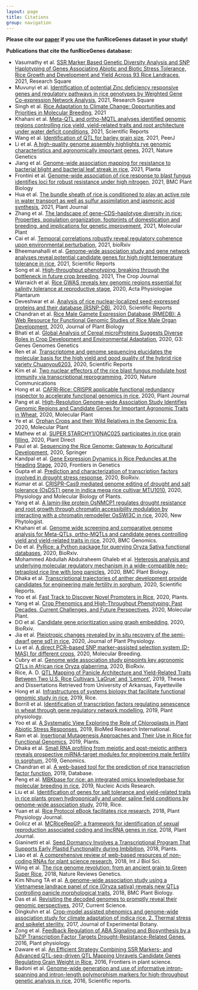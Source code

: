 ```yaml
---
layout: page
title: Citations
group: navigation
---
```


__Please cite our <a href="https://doi.org/10.1093/gigascience/gix119" target="_blank">paper</a> if you use the funRiceGenes dataset in your study!__  

**Publications that cite the funRiceGenes database:**  

- Vasumathy et al. [SSR Marker Based Genetic Diversity Analysis and SNP Haplotyping of Genes Associating Abiotic and Biotic Stress Tolerance, Rice Growth and Development and Yield Across 93 Rice Landraces](https://assets.researchsquare.com/files/rs-466659/v1/89c14fc1-de4c-489e-a6e2-554fe0aaec23.pdf), 2021, Research Square
- Muvunyi et al. [Identification of potential Zinc deficiency responsive genes and regulatory pathways in rice genotypes by Weighted Gene Co-expression Network Analysis](https://assets.researchsquare.com/files/rs-442740/v1/aca02bc0-1edf-4d6e-a802-cd09ca3c74fa.pdf), 2021, Research Square
- Singh et al. [Rice Adaptation to Climate Change: Opportunities and Priorities in Molecular Breeding](https://onlinelibrary.wiley.com/doi/abs/10.1002/9781119633174.ch1), 2021
- Khahani et al. [Meta-QTL and ortho-MQTL analyses identified genomic regions controlling rice yield, yield-related traits and root architecture under water deficit conditions](https://www.nature.com/articles/s41598-021-86259-2), 2021, Scientific Reports
- Wang et al. [Identification of QTL for barley grain size](https://peerj.com/articles/11287/), 2021, PeerJ
- Li et al. [A high-quality genome assembly highlights rye genomic characteristics and agronomically important genes](https://www.nature.com/articles/s41588-021-00808-z), 2021, Nature Genetics
- Jiang et al. [Genome-wide association mapping for resistance to bacterial blight and bacterial leaf streak in rice](https://link.springer.com/article/10.1007/s00425-021-03612-5), 2021, Planta
- Frontini et al. [Genome-wide association of rice response to blast fungus identifies loci for robust resistance under high nitrogen](https://bmcplantbiol.biomedcentral.com/articles/10.1186/s12870-021-02864-3), 2021, BMC Plant Biology
- Hua et al. [The bundle sheath of rice is conditioned to play an active role in water transport as well as sulfur assimilation and jasmonic acid synthesis](https://onlinelibrary.wiley.com/doi/abs/10.1111/tpj.15292), 2021, Plant Journal
- Zhang et al. [The landscape of gene–CDS–haplotype diversity in rice: Properties, population organization, footprints of domestication and breeding, and implications for genetic improvement](https://www.sciencedirect.com/science/article/abs/pii/S1674205221000496), 2021, Molecular Plant
- Cai et al. [Temporal correlations robustly reveal regulatory coherence upon environmental perturbation](https://doi.org/10.1101/2021.04.08.438389), 2021, bioRxiv
- Bheemanahalli et al. [Genome-wide association study and gene network analyses reveal potential candidate genes for high night temperature tolerance in rice](https://www.nature.com/articles/s41598-021-85921-z), 2021, Scientific Reports
- Song et al. [High-throughput phenotyping: breaking through the bottleneck in future crop breeding](https://www.sciencedirect.com/science/article/pii/S2214514121000829), 2021, The Crop Journal
- Warraich et al. [Rice GWAS reveals key genomic regions essential for salinity tolerance at reproductive stage](https://link.springer.com/article/10.1007/s11738-020-03123-y), 2020, Acta Physiologiae Plantarum
- Deveshwar et al. [Analysis of rice nuclear-localized seed-expressed proteins and their database (RSNP-DB)](https://www.nature.com/articles/s41598-020-70713-8), 2020, Scientific Reports
- Chandran et al. [Rice Male Gamete Expression Database (RMEDB): A Web Resource for Functional Genomic Studies of Rice Male Organ Development](https://link.springer.com/article/10.1007/s12374-020-09267-1), 2020, Journal of Plant Biology
- Bhati et al. [Global Analysis of Cereal microProteins Suggests Diverse Roles in Crop Development and Environmental Adaptation](https://doi.org/10.1534/g3.120.400794), 2020, G3: Genes Genomes Genetics
- Ren et al. [Transcriptome and genome sequencing elucidates the molecular basis for the high yield and good quality of the hybrid rice variety Chuanyou6203](https://www.nature.com/articles/s41598-020-76762-3), 2020, Scientific Reports
- Kim et al. [Two nuclear effectors of the rice blast fungus modulate host immunity via transcriptional reprogramming](https://www.nature.com/articles/s41467-020-19624-w), 2020, Nature Communications
- Hong et al. [CAFRI‐Rice: CRISPR applicable functional redundancy inspector to accelerate functional genomics in rice](https://doi.org/10.1111/tpj.14926), 2020, Plant Journal
- Pang et al. [High-Resolution Genome-wide Association Study Identifies Genomic Regions and Candidate Genes for Important Agronomic Traits in Wheat](https://doi.org/10.1016/j.molp.2020.07.008), 2020, Molecular Plant
- Ye et al. [Orphan Crops and their Wild Relatives in the Genomic Era](https://doi.org/10.1016/j.molp.2020.12.013), 2020, Molecular Plant
- Mathew et al. [SUPER STARCHY1/ONAC025 participates in rice grain filling](https://doi.org/10.1002/pld3.249), 2020, Plant Direct
- Paul et al. [Sequencing the Rice Genome: Gateway to Agricultural Development](https://link.springer.com/chapter/10.1007/978-981-15-4120-9_6), 2020, Springer
- Kandpal et al. [Gene Expression Dynamics in Rice Peduncles at the Heading Stage](https://doi.org/10.3389/fgene.2020.584678), 2020, Frontiers in Genetics
- Gupta et al. [Prediction and characterization of transcription factors involved in drought stress response](https://www.biorxiv.org/content/10.1101/2020.04.29.068379v1.full), 2020, BioRxiv.
- Kumar et al. [CRISPR-Cas9 mediated genome editing of drought and salt tolerance (OsDST) gene in indica mega rice cultivar MTU1010](http://link.springer.com/10.1007/s12298-020-00819-w), 2020, Physiology and Molecular Biology of Plants.
- Yang et al. [A lamin‐like protein OsNMCP1 regulates drought resistance and root growth through chromatin accessibility modulation by interacting with a chromatin remodeller OsSWI3C in rice](https://doi.org/10.1111/nph.16518), 2020, New Phytologist.
- Khahani et al. [Genome wide screening and comparative genome analysis for Meta-QTLs, ortho-MQTLs and candidate genes controlling yield and yield-related traits in rice](https://doi.org/10.1186/s12864-020-6702-1), 2020, BMC Genomics.
- Do et al. [PyRice: a Python package for querying Oryza Sativa functional databases](https://doi.org/10.1101/2020.04.20.049742), 2020, BioRxiv.
- Mohammed Abdullah Abdulraheem Ghaleb et al. [Heterosis analysis and underlying molecular regulatory mechanism in a wide-compatible neo-tetraploid rice line with long panicles](https://bmcplantbiol.biomedcentral.com/articles/10.1186/s12870-020-2291-z), 2020, BMC Plant Biology.
- Dhaka et al. [Transcriptional trajectories of anther development provide candidates for engineering male fertility in sorghum](https://www.nature.com/articles/s41598-020-57717-0), 2020, Scientific Reports.
- Yoo et al. [Fast Track to Discover Novel Promoters in Rice](https://www.mdpi.com/2223-7747/9/1/125), 2020, Plants.
- Yang et al. [Crop Phenomics and High-Throughput Phenotyping: Past Decades, Current Challenges, and Future Perspectives](https://www.sciencedirect.com/science/article/pii/S1674205220300083), 2020, Molecular Plant.
- DO et al. [Candidate gene prioritization using graph embedding](https://www.biorxiv.org/content/10.1101/2020.02.03.927913v1), 2020, BioRxiv.
- Jia et al. [Pleiotropic changes revealed by in situ recovery of the semi-dwarf gene sd1 in rice](https://doi.org/10.1016/j.jplph.2020.153141), 2020, Journal of Plant Physiology.
- Lu et al. [A direct PCR–based SNP marker–assisted selection system (D-MAS) for different crops](https://link.springer.com/article/10.1007/s11032-019-1091-3), 2020, Molecular Breeding.
- Cubry et al. [Genome wide association study pinpoints key agronomic QTLs in African rice Oryza glaberrima](https://www.biorxiv.org/content/10.1101/2020.01.07.897298v1.full), 2020, BioRxiv.
- Rice, A. D. [QTL Mapping of Panicle Architecture and Yield-Related Traits Between Two U.S. Rice Cultivars 'LaGrue' and 'Lemont'](https://scholarworks.uark.edu/etd/3533), 2019, Theses and Dissertations Retrieved from University of Arkansas, Fayetteville
- Hong et al. [Infrastructures of systems biology that facilitate functional genomic study in rice](https://link.springer.com/article/10.1186/s12284-019-0276-z), 2019, Rice.
- Borrill et al. [Identification of transcription factors regulating senescence in wheat through gene regulatory network modelling](http://www.plantphysiol.org/content/early/2019/05/07/pp.19.00380.abstract), 2019, Plant physiology.
- Yoo et al. [A Systematic View Exploring the Role of Chloroplasts in Plant Abiotic Stress Responses](https://www.hindawi.com/journals/bmri/2019/6534745/), 2019, BioMed Research International.
- Ram et al. [Insertional Mutagenesis Approaches and Their Use in Rice for Functional Genomics](https://www.mdpi.com/2223-7747/8/9/310), 2019, Plants.
- Dhaka et al. [Small RNA profiling from meiotic and post-meiotic anthers reveals prospective miRNA-target modules for engineering male fertility in sorghum](https://www.sciencedirect.com/science/article/pii/S0888754319302927), 2019, Genomics.
- Chandran et al. [A web-based tool for the prediction of rice transcription factor function](https://academic.oup.com/database/article/doi/10.1093/database/baz061/5511305), 2019, Database.
- Peng et al. [MBKbase for rice: an integrated omics knowledgebase for molecular breeding in rice](https://academic.oup.com/nar/advance-article/doi/10.1093/nar/gkz921/5590660), 2019, Nucleic Acids Research.
- Liu et al. [Identification of genes for salt tolerance and yield-related traits in rice plants grown hydroponically and under saline field conditions by genome-wide association study](https://link.springer.com/article/10.1186/s12284-019-0349-z), 2019, Rice.
- Yuan et al. [Rice Protocol eBook facilitates rice research](http://www.plant-physiology.com/upload/file/201812280935448659.pdf), 2018, Plant Physiology Journal.
- Golicz et al. [MCRiceRepGP: a framework for identification of sexual reproduction associated coding and lincRNA genes in rice](https://onlinelibrary.wiley.com/doi/abs/10.1111/tpj.14019), 2018, Plant Journal.
- Gianinetti et al. [Seed Dormancy Involves a Transcriptional Program That Supports Early Plastid Functionality during Imbibition](http://www.mdpi.com/2223-7747/7/2/35/htm), 2018, Plants.
- Liao et al. [A comprehensive review of web-based resources of non-coding RNAs for plant science research](http://www.ijbs.com/v14p0819), 2018, Int J Biol Sci.
- Wing et al. [The rice genome revolution: from an ancient grain to Green Super Rice](https://www.nature.com/articles/s41576-018-0024-z), 2018, Nature Reviews Genetics.
- Kim Nhung TA et al. [A genome-wide association study using a Vietnamese landrace panel of rice (Oryza sativa) reveals new QTLs controlling panicle morphological traits](https://bmcplantbiol.biomedcentral.com/articles/10.1186/s12870-018-1504-1), 2018, BMC Plant Biology.
- Das et al. [Revisiting the decoded genomes to promptly reveal their genomic perspectives](http://www.currentscience.ac.in/Volumes/112/02/0279.pdf), 2017, Current Science.
- Dingkuhn et al. [Crop-model assisted phenomics and genome-wide association study for climate adaptation of indica rice. 2. Thermal stress and spikelet sterility](https://doi.org/10.1093/jxb/erx250), 2017, Journal of Experimental Botany.
- Zong et al. [Feedback Regulation of ABA Signaling and Biosynthesis by a bZIP Transcription Factor Targets Drought-Resistance-Related Genes](http://www.plantphysiol.org/content/early/2016/06/20/pp.16.00469.abstract), 2016, Plant physiology.
- Daware et al. [An Efficient Strategy Combining SSR Markers- and Advanced QTL-seq-driven QTL Mapping Unravels Candidate Genes Regulating Grain Weight in Rice](http://journal.frontiersin.org/article/10.3389/fpls.2016.01535/full), 2016, Frontiers in plant science.
- Badoni et al. [Genome-wide generation and use of informative intron-spanning and intron-length polymorphism markers for high-throughput genetic analysis in rice](http://www.nature.com/articles/srep23765), 2016, Scientific reports.
